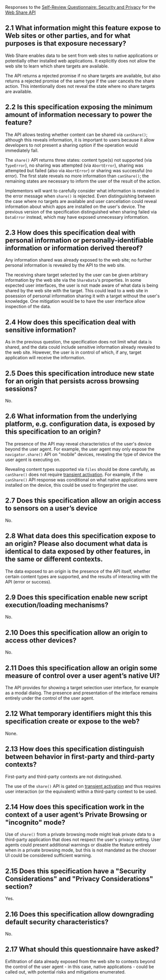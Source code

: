 

Responses to the [Self-Review Questionnaire: Security and Privacy](https://w3ctag.github.io/security-questionnaire/) for the [Web Share API](https://w3c.github.io/web-share/)


## 2.1 What information might this feature expose to Web sites or other parties, and for what purposes is that exposure necessary?

Web Share enables data to be sent from web sites to native applications or potentially other installed web applications. It explicitly does not allow the web site to learn which share targets are available.

The API returns a rejected promise if no share targets are available, but also returns a rejected promise of the same type if the user cancels the share action. This intentionally does not reveal the state where no share targets are available.

## 2.2 Is this specification exposing the minimum amount of information necessary to power the feature?

The API allows testing whether content can be shared via `canShare()`; although this reveals information, it is important to users because it allow developers to not present a sharing option if the operation would immediately fail.

The `share()` API returns three states: content type(s) not supported (via `TypeError`), no sharing was attempted (via `AbortError`), sharing was attempted but failed (also via `AbortError`) or sharing was successful (no error). The first state reveals no more information than `canShare()`; the remaining states are necessary to inform the user of the result of the action.

Implementors will want to carefully consider what information is revealed in the error message when `share()` is rejected. Even distinguishing between the case where no targets are available and user cancellation could reveal information about which apps are installed on the user's device. The previous version of the specification distinguished when sharing failed via `DataError` instead, which may have exposed unnecessary information.

## 2.3 How does this specification deal with personal information or personally-identifiable information or information derived thereof?

Any information shared was already exposed to the web site; no further personal information is revealed by the API to the web site.

The receiving share target selected by the user can be given arbitrary information by the web site via the `ShareData`'s properties. In some expected user interfaces, the user is not made aware of what data is being shared by the web site with the target. This could lead to a web site in posession of personal information sharing it with a target without the user's knowledge. One mitigation would be to have the user interface allow inspection of the data.

## 2.4 How does this specification deal with sensitive information?

As in the previous question, the specification does not limit what data is shared, and the data could include sensitive information already revealed to the web site. However, the user is in control of which, if any, target application will receive the information.

## 2.5 Does this specification introduce new state for an origin that persists across browsing sessions?

No.

## 2.6 What information from the underlying platform, e.g. configuration data, is exposed by this specification to an origin?

The presence of the API may reveal characteristics of the user's device beyond the user agent. For example, the user agent may only expose the `navigator.share()` API on "mobile" devices, revealing the type of device the user agent is executing on.

Revealing content types supported via `files` should be done carefully, as `canShare()` does not require
[transient activation](https://html.spec.whatwg.org/multipage/interaction.html#transient-activation). For example, if the `canShare()` API response was conditional on what native applications were installed on the device, this could be used to fingerprint the user.

## 2.7 Does this specification allow an origin access to sensors on a user’s device

No.

## 2.8 What data does this specification expose to an origin? Please also document what data is identical to data exposed by other features, in the same or different contexts.

The data exposed to an origin is the presence of the API itself, whether certain content types are supported, and the results of interacting with the API (error or success).

## 2.9 Does this specification enable new script execution/loading mechanisms?

No.

## 2.10 Does this specification allow an origin to access other devices?

No.

## 2.11 Does this specification allow an origin some measure of control over a user agent’s native UI?

The API provides for showing a target selection user interface, for example as a modal dialog. The presence and presentation of the interface remains entirely under the control of the user agent.

## 2.12 What temporary identifiers might this this specification create or expose to the web?

None.

## 2.13 How does this specification distinguish between behavior in first-party and third-party contexts?

First-party and third-party contexts are not distingushed.

The use of the `share()` API is gated on [transient activation](https://html.spec.whatwg.org/multipage/interaction.html#transient-activation) and thus requires user interaction (or the equivalent) within a third-party context to be used.

## 2.14 How does this specification work in the context of a user agent’s Private Browsing or "incognito" mode?

Use of `share()` from a private browsing mode might leak private data to a third-party application that does not respect the user's privacy setting. User agents could present additional warnings or disable the feature entirely when in a private browsing mode, but this is not mandated as the chooser UI could be considered sufficient warning.

## 2.15 Does this specification have a "Security Considerations" and "Privacy Considerations" section?

Yes.

## 2.16 Does this specification allow downgrading default security characteristics?

No.

## 2.17 What should this questionnaire have asked?

Exfiltration of data already exposed from the web site to contexts beyond the control of the user agent - in this case, native applications - could be called out, with potential risks and mitigations enumerated.
